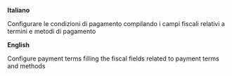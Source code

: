 **Italiano**

Configurare le condizioni di pagamento compilando i campi fiscali
relativi a termini e metodi di pagamento

**English**

Configure payment terms filling the fiscal fields related to payment
terms and methods
